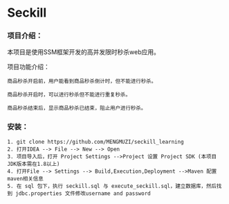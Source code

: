 # **Seckill**
### **项目介绍：**

本项目是使用SSM框架开发的高并发限时秒杀web应用。

项目功能介绍：

    商品秒杀开启前，用户能看到商品秒杀倒计时，但不能进行秒杀。

    商品秒杀开启时，可以进行秒杀但不能进行重复秒杀。

    商品秒杀结束后，显示商品秒杀已结束，阻止用户进行秒杀。
    

### **安装：**
    1. git clone https://github.com/MENGMUZI/seckill_learning
    2. 打开IDEA --> File --> New --> Open
    3. 项目导入后，打开 Project Settings -->Project 设置 Project SDK (本项目JDK版本需在1.8以上)
    4. 打开File --> Settings --> Build,Execution,Deployment -->Maven 配置maven相关信息
    5. 在 sql 包下，执行 seckill.sql 与 execute_seckill.sql，建立数据库，然后找到 jdbc.properties 文件修改username and password